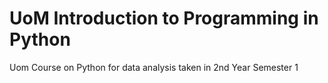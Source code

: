 # UoM Introduction to Programming in Python

Uom Course on Python for data analysis taken in 2nd Year Semester 1